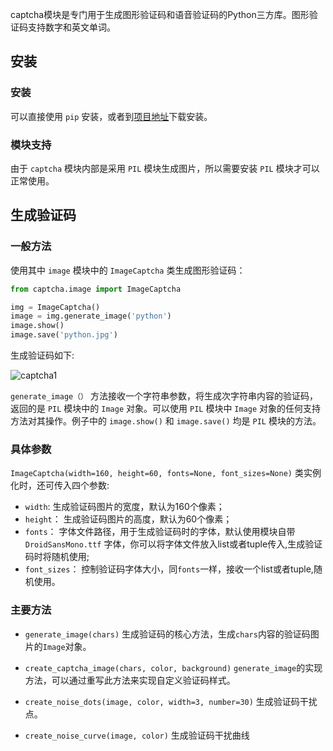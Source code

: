 captcha模块是专门用于生成图形验证码和语音验证码的Python三方库。图形验证码支持数字和英文单词。

## 安装

### 安装
可以直接使用 `pip` 安装，或者到[项目地址](https://github.com/lepture/captcha)下载安装。

### 模块支持

由于 `captcha` 模块内部是采用 `PIL` 模块生成图片，所以需要安装 `PIL` 模块才可以正常使用。


## 生成验证码

### 一般方法

使用其中 `image` 模块中的 `ImageCaptcha` 类生成图形验证码：

```python
from captcha.image import ImageCaptcha

img = ImageCaptcha()
image = img.generate_image('python')
image.show()
image.save('python.jpg')
```

生成验证码如下:

![captcha1](http://qiniu.spiderpy.cn/17-10-15/29089691.jpg)

`generate_image（）` 方法接收一个字符串参数，将生成次字符串内容的验证码，返回的是 `PIL` 模块中的 `Image` 对象。可以使用 `PIL` 模块中 `Image` 对象的任何支持方法对其操作。例子中的 `image.show()` 和 `image.save()` 均是 `PIL` 模块的方法。

### 具体参数

`ImageCaptcha(width=160, height=60, fonts=None, font_sizes=None)` 类实例化时，还可传入四个参数:

* `width`: 生成验证码图片的宽度，默认为160个像素；
* `height`： 生成验证码图片的高度，默认为60个像素；
* `fonts`： 字体文件路径，用于生成验证码时的字体，默认使用模块自带 `DroidSansMono.ttf` 字体，你可以将字体文件放入list或者tuple传入,生成验证码时将随机使用;
* `font_sizes`： 控制验证码字体大小，同`fonts`一样，接收一个list或者tuple,随机使用。

### 主要方法

* `generate_image(chars)`
生成验证码的核心方法，生成`chars`内容的验证码图片的`Image`对象。

* `create_captcha_image(chars, color, background)`
`generate_image`的实现方法，可以通过重写此方法来实现自定义验证码样式。

* `create_noise_dots(image, color, width=3, number=30)`
生成验证码干扰点。

* `create_noise_curve(image, color)`
生成验证码干扰曲线




